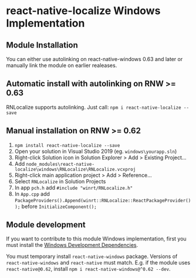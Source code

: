 # react-native-localize Windows Implementation

## Module Installation

You can either use autolinking on react-native-windows 0.63 and later or manually link the module on earlier realeases.

## Automatic install with autolinking on RNW >= 0.63

RNLocalize supports autolinking. Just call: `npm i react-native-localize --save`

## Manual installation on RNW >= 0.62

1. `npm install react-native-localize --save`
2. Open your solution in Visual Studio 2019 (eg. `windows\yourapp.sln`)
3. Right-click Solution icon in Solution Explorer > Add > Existing Project...
4. Add `node_modules\react-native-localize\windows\RNLocalize\RNLocalize.vcxproj`
5. Right-click main application project > Add > Reference...
6. Select `RNLocalize` in Solution Projects
7. In app `pch.h` add `#include "winrt/RNLocalize.h"`
8. In `App.cpp` add `PackageProviders().Append(winrt::RNLocalize::ReactPackageProvider());` before `InitializeComponent();`

## Module development

If you want to contribute to this module Windows implementation, first you must install the [Windows Development Dependencies](https://microsoft.github.io/react-native-windows/docs/rnw-dependencies).

You must temporary install `react-native-windows` package. Versions of `react-native-windows` and `react-native` must match. E.g. if the module uses `react-native@0.62`, install `npm i react-native-windows@^0.62 --dev`.
